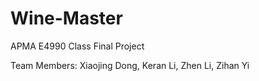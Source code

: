 # Wine-Master
APMA E4990 Class Final Project

Team Members: Xiaojing Dong, Keran Li, Zhen Li, Zihan Yi
